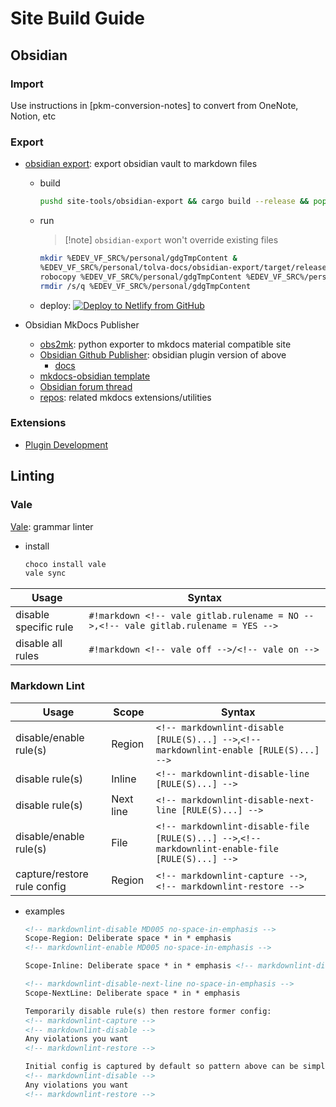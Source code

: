 # Site Build Guide

## Obsidian

### Import

Use instructions in \[pkm-conversion-notes\] to convert from OneNote, Notion, etc

### Export

- [obsidian export](https://github.com/ikrima/obsidian-export): export obsidian vault to markdown files
  
  - build
    ```bash
    pushd site-tools/obsidian-export && cargo build --release && popd
    ```
  
  - run
     > 
     > \[!note\] `obsidian-export` won't override existing files
    
    ```bash
    mkdir %EDEV_VF_SRC%/personal/gdgTmpContent &
    %EDEV_VF_SRC%/personal/tolva-docs/obsidian-export/target/release/obsidian-export.exe %EDEV_VF_SRC%/personal/tolva-docs/docs %EDEV_VF_SRC%/personal/gdgTmpContent &
    robocopy %EDEV_VF_SRC%/personal/gdgTmpContent %EDEV_VF_SRC%/personal/gamedevguide/content/dev-notes /MIR &
    rmdir /s/q %EDEV_VF_SRC%/personal/gdgTmpContent
    ```
  
  - deploy: [![Deploy to Netlify from GitHub](https://www.netlify.com/img/deploy/button.svg)](https://app.netlify.com/start/deploy?repository=https://github.com/ikrima/ikrima)
- Obsidian MkDocs Publisher
  
  - [obs2mk](https://github.com/ObsidianPublisher/obsidian-mkdocs-publisher-python): python exporter to mkdocs material compatible site
  - [Obsidian Github Publisher](https://github.com/ObsidianPublisher/obsidian-github-publisher): obsidian plugin version of above
    - [docs](https://obsidian-publisher.netlify.app)
  - [mkdocs-obsidian template](https://github.com/ObsidianPublisher/obsidian-mkdocs-publisher-template)
  - [Obsidian forum thread](https://forum.obsidian.md/t/obsidian-mkdocs-publisher-a-free-publish-alternative/29540/37)
  - [repos](https://github.com/orgs/ObsidianPublisher/repositories): related mkdocs extensions/utilities

### Extensions

- [Plugin Development](https://marcus.se.net/obsidian-plugin-docs)

## Linting

### Vale

[Vale](https://earthly.dev/blog/markdown-lint/): grammar linter

- install
  ```bash
  choco install vale
  vale sync
  ```

|Usage|Syntax|
|-----|------|
|disable specific rule|`#!markdown <!-- vale gitlab.rulename = NO -->,<!-- vale gitlab.rulename = YES -->`|
|disable all rules|`#!markdown <!-- vale off -->/<!-- vale on -->`|

### Markdown Lint

|Usage|Scope|Syntax|
|-----|-----|------|
|disable/enable rule(s)|Region|`<!-- markdownlint-disable [RULE(S)...] -->`,`<!-- markdownlint-enable [RULE(S)...] -->`|
|disable rule(s)|Inline|`<!-- markdownlint-disable-line [RULE(S)...] -->`|
|disable rule(s)|Next line|`<!-- markdownlint-disable-next-line [RULE(S)...] -->`|
|disable/enable rule(s)|File|`<!-- markdownlint-disable-file [RULE(S)...] -->`,`<!-- markdownlint-enable-file [RULE(S)...] -->`|
|capture/restore rule config|Region|`<!-- markdownlint-capture -->`,`<!-- markdownlint-restore -->`|

- examples
  ```markdown
  <!-- markdownlint-disable MD005 no-space-in-emphasis -->
  Scope-Region: Deliberate space * in * emphasis
  <!-- markdownlint-enable MD005 no-space-in-emphasis -->
  
  Scope-Inline: Deliberate space * in * emphasis <!-- markdownlint-disable-line no-space-in-emphasis -->
  
  <!-- markdownlint-disable-next-line no-space-in-emphasis -->
  Scope-NextLine: Deliberate space * in * emphasis
  
  Temporarily disable rule(s) then restore former config:
  <!-- markdownlint-capture -->
  <!-- markdownlint-disable -->
  Any violations you want
  <!-- markdownlint-restore -->
  
  Initial config is captured by default so pattern above can be simplified:
  <!-- markdownlint-disable -->
  Any violations you want
  <!-- markdownlint-restore -->
  ```

